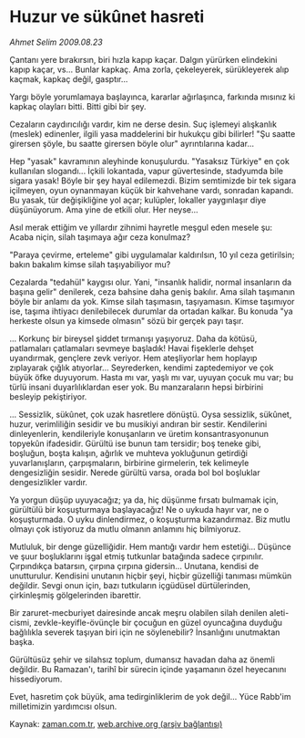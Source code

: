 # Huzur ve sükûnet hasreti

*Ahmet Selim 2009.08.23*

<tr><td class="metin" colspan="2" style="padding-top: 20px; padding-left: 5px; padding-right: 10px;">Çantanı yere bırakırsın, biri hızla kapıp kaçar. Dalgın yürürken elindekini kapıp kaçar, vs... Bunlar kapkaç. Ama zorla, çekeleyerek, sürükleyerek alıp kaçmak, kapkaç değil, gasptır...</td></tr><tr><td class="metin" colspan="2" style="padding-top: 20px; padding-left: 5px; padding-right: 10px;"><p>Yargı böyle yorumlamaya başlayınca, kararlar ağırlaşınca, farkında mısınız ki kapkaç olayları bitti. Bitti gibi bir şey. 
<p>Cezaların caydırıcılığı vardır, kim ne derse desin. Suç işlemeyi alışkanlık (meslek) edinenler, ilgili yasa maddelerini bir hukukçu gibi bilirler! "Şu saatte girersen şöyle, bu saatte girersen böyle olur" ayrıntılarına kadar... 
<p>Hep "yasak" kavramının aleyhinde konuşulurdu. "Yasaksız Türkiye" en çok kullanılan slogandı... İçkili lokantada, vapur güvertesinde, stadyumda bile sigara yasak! Böyle bir şey hayal edilemezdi. Bizim semtimizde bir tek sigara içilmeyen, oyun oynanmayan küçük bir kahvehane vardı, sonradan kapandı. Bu yasak, tür değişikliğine yol açar; kulüpler, lokaller yaygınlaşır diye düşünüyorum. Ama yine de etkili olur. Her neyse... 
<p>Asıl merak ettiğim ve yıllardır zihnimi hayretle meşgul eden mesele şu: Acaba niçin, silah taşımaya ağır ceza konulmaz? 
<p>"Paraya çevirme, erteleme" gibi uygulamalar kaldırılsın, 10 yıl ceza getirilsin; bakın bakalım kimse silah taşıyabiliyor mu? 
<p>Cezalarda "tedahül" kaygısı olur. Yani, "insanlık halidir, normal insanların da başına gelir" denilerek, ceza bahsine daha geniş bakılır. Ama silah taşımanın böyle bir anlamı da yok. Kimse silah taşımasın, taşıyamasın. Kimse taşımıyor ise, taşıma ihtiyacı denilebilecek durumlar da ortadan kalkar. Bu konuda "ya herkeste olsun ya kimsede olmasın" sözü bir gerçek payı taşır. 
<p>... Korkunç bir bireysel şiddet tırmanışı yaşıyoruz. Daha da kötüsü, patlamaları çatlamaları sevmeye başladık! Havai fişeklerle dehşet uyandırmak, gençlere zevk veriyor. Hem ateşliyorlar hem hoplayıp zıplayarak çığlık atıyorlar... Seyrederken, kendimi zaptedemiyor ve çok büyük öfke duyuyorum. Hasta mı var, yaşlı mı var, uyuyan çocuk mu var; bu türlü insani duyarlılıklardan eser yok. Bu manzaraların hepsi birbirini besleyip pekiştiriyor. 
<p>... Sessizlik, sükûnet, çok uzak hasretlere dönüştü. Oysa sessizlik, sükûnet, huzur, verimliliğin sesidir ve bu musikiyi andıran bir sestir. Kendilerini dinleyenlerin, kendileriyle konuşanların ve üretim konsantrasyonunun topyekûn ifadesidir. Gürültü ise bunun tam tersidir; boş teneke gibi, boşluğun, boşta kalışın, ağırlık ve muhteva yokluğunun getirdiği yuvarlanışların, çarpışmaların, birbirine girmelerin, tek kelimeyle dengesizliğin sesidir. Nerede gürültü varsa, orada bol bol boşluklar dengesizlikler vardır. 
<p>Ya yorgun düşüp uyuyacağız; ya da, hiç düşünme fırsatı bulmamak için, gürültülü bir koşuşturmaya başlayacağız! Ne o uykuda hayır var, ne o koşuşturmada. O uyku dinlendirmez, o koşuşturma kazandırmaz. Biz mutlu olmayı çok istiyoruz da mutlu olmanın anlamını hiç bilmiyoruz. 
<p>Mutluluk, bir denge güzelliğidir. Hem mantığı vardır hem estetiği... Düşünce ve şuur boşluklarını işgal etmiş tutkunlar batağında sadece çırpınılır. Çırpındıkça batarsın, çırpına çırpına gidersin... Unutana, kendisi de unutturulur. Kendisini unutanın hiçbir şeyi, hiçbir güzelliği tanıması mümkün değildir. Sevgi onun için, bazı tutkuların içgüdüsel dürtülerinden, çirkinleşmiş gölgelerinden ibarettir. 
<p>Bir zaruret-mecburiyet dairesinde ancak meşru olabilen silah denilen aleti-cismi, zevkle-keyifle-övünçle bir çocuğun en güzel oyuncağına duyduğu bağlılıkla severek taşıyan biri için ne söylenebilir? İnsanlığını unutmaktan başka. 
<p>Gürültüsüz şehir ve silahsız toplum, dumansız havadan daha az önemli değildir. Bu Ramazan'ı, tarihî bir sürecin içinde yaşamanın özel heyecanını hissediyorum. 
<p>Evet, hasretim çok büyük, ama tedirginliklerim de yok değil... Yüce Rabb'im milletimizin yardımcısı olsun.<br/></p></p></p></p></p></p></p></p></p></p></p></p></p></td></tr>

Kaynak: [zaman.com.tr](http://zaman.com.tr/yazar.do?yazino=883593), [web.archive.org (arşiv bağlantısı)](http://web.archive.org/web/20091019174034/http://www.zaman.com.tr:80/yazar.do?yazino=883593)
